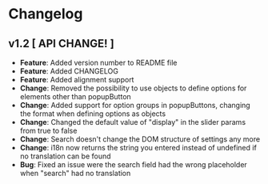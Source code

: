 # Changelog

## v1.2 [ API CHANGE! ]
* **Feature**: Added version number to README file
* **Feature**: Added CHANGELOG
* **Feature**: Added alignment support
* **Change**: Removed the possibility to use objects to define options for elements other than popupButton
* **Change**: Added support for option groups in popupButtons, changing the format when defining options as objects
* **Change**: Changed the default value of "display" in the slider params from true to false
* **Change**: Search doesn't change the DOM structure of settings any more
* **Change**: i18n now returns the string you entered instead of undefined if no translation can be found
* **Bug**: Fixed an issue were the search field had the wrong placeholder when "search" had no translation
